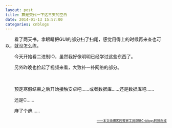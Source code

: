 ```yaml
---
layout: post
title: 算是交代一下这三天的空白
date: 2014-01-13 15:57:00
categories: cnblogs
---
```


<p>　　看了两天书，拿眼睛把GUI的部分扫了扫尾，感觉用得上的时候再来查也可以，就没怎么练。</p>
<p>　　今天开始看二进制IO，虽然我好像明明已经学过这些东西了。</p>
<p>　　另外昨晚也捡起了视频来看，大致补一补网络的部分。</p>
<p>　　</p>
<p>　　预定寒假结束之后开始接触安卓吧&hellip;&hellip;或者数据库&hellip;&hellip;还是数据库吧&hellip;&hellip;</p>
<p>　　还是C&hellip;&hellip;</p>
<p>　　麻了个痹&hellip;&hellip;</p>

<div align=right><a href="https://github.com/mlxy/SRBCnblogs"><font size=1>——本文由博客园搬家工具SRBCnblogs转换而成</font></a></div>